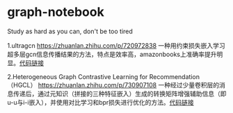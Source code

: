 # graph-notebook
Study as hard as you can, don't be too tired

1.ultragcn https://zhuanlan.zhihu.com/p/720972838 一种用约束损失嵌入学习超多层gcn信息传播结果的方法，特点是效率高，amazonbooks上准确率提升明显。[代码链接](https://github.com/kuisu-GDUT/UltraGCN)

2.Heterogeneous Graph Contrastive Learning for Recommendation（HGCL） https://zhuanlan.zhihu.com/p/730907108 一种经过少量卷积层的消息传递后，通过元知识（拼接的三种特征嵌入）生成的转换矩阵增强辅助信息（即u-u与i-i嵌入），并使用对比学习和bpr损失进行优化的方法。[代码链接]([https://github.com/kuisu-GDUT/UltraGCN](https://github.com/HKUDS/HGCL))
